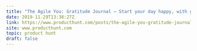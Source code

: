 ```yaml
---
title: "The Agile You: Gratitude Journal — Start your day happy, with gratitude journaling."
date: 2019-11-29T13:38:27Z
link: https://www.producthunt.com/posts/the-agile-you-gratitude-journal?utm_medium=RSS&utm_source=hune
site: www.producthunt.com
topic: product hunt
draft: false
---
```

